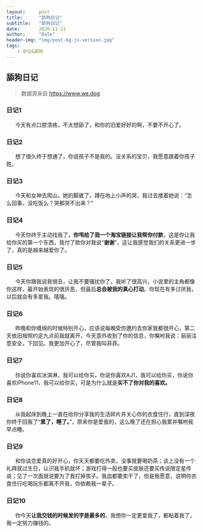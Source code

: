 ```yaml
---
layout:     post
title:      "舔狗日记"
subtitle:   "舔狗日记"
date:       2020-11-11
author:     "Dale"
header-img: "img/post-bg-js-version.jpg"
tags:
    - 杂记&舔狗 
---
```


## 舔狗日记
> 数据源来自 https://www.we.dog 

### 日记1
&#160;&#160; &#160; &#160;今天有点口腔溃疡，不太想舔了，和你的旧爱好好的啊，不要不开心了。

### 日记2
&#160;&#160; &#160; &#160;想了很久终于想通了，你说孩子不是我的。没关系的宝贝，我愿意跟着你孩子姓。

### 日记3
&#160;&#160; &#160; &#160;今天和女神去爬山，她的脚崴了，蹲在地上小声的哭，我过去搂着她说：“怎么回事，没吃饭么？哭都哭不出来？”

### 日记4
&#160;&#160; &#160; &#160;今天你终于主动找我了，**你甩给了我一个淘宝链接让我帮你付款**，这是你让我给你买的第一个东西，我付了款你对我说“**谢谢**”，这让我感觉我们的关系更进一步了，真的是越来越爱你了。

### 日记5
&#160;&#160; &#160; &#160;今天你跟我说我很丑，让我不要骚扰你了。我听了很高兴，小说里的主角都像你这样，最开始表现的很厌恶，但最后**总会被我的真心打动**。你现在有多讨厌我，以后就会有多爱我。嘻嘻。

### 日记6
&#160;&#160; &#160; &#160;昨晚和你缠绵的时候特别开心，应该说每晚受你邀约去你家我都很开心，第二天依旧按照约定九点前我就离开，今天意外收到了你的信息，你嘱咐我说：丽丽注意安全，下回见。我更加开心了，尽管我叫菲菲。

### 日记7
&#160;&#160; &#160; &#160;你说你喜欢冰淇淋，我可以给你买，你说你喜欢AJ1，我可以给你买，你说你喜欢iPhone11，我可以给你买，可是为什么就是**买不了你对我的喜欢。**

### 日记8
&#160;&#160; &#160; &#160;从我起床到晚上一直在给你分享我的生活碎片并关心你的衣食住行，直到深夜你终于回我了“**累了，睡了。**”，原来你是爱我的，这么晚了还在担心我累并嘱咐我早点睡。

### 日记9
&#160;&#160; &#160; &#160;和你谈恋爱真的好开心，你天天都要吃外卖，没事就要喝奶茶；谈上没有一个礼拜就过生日，认识我手机就坏；游戏打得一般也要买皮肤还要买传说限定星传说；见了一次面就说要为了我打掉孩子。我血都要卖干了，但是我愿意，说明你衣食住行吃喝玩乐都离不开我，你依赖我一辈子。

### 日记10
&#160;&#160; &#160; &#160;你今天**让我交钱的时候发的字是最多的**，我想你一定更爱我了，都粘着我了，我一定努力赚钱的。
